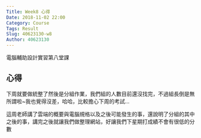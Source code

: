 ```yaml
---
Title: Week8 心得
Date: 2018-11-02 22:00
Category: Course
Tags: Result
Slug: 40623130-w8
Author: 40623130
---
```


電腦輔助設計實習第八堂課

<!-- PELICAN_END_SUMMARY -->

心得
----

下周就要做統整了然後是分組作業，我們組的人數目前還沒找完，不過組長倒是無所謂啦~我也覺得沒差，哈哈，比較擔心下周的考試...

這周老師講了雲端的概要與電腦規格以及之後可能發生的事，還說明了分組的其中之後的事，講完之後就讓我們做整理網站，好讓我們下星期打成績不會有很低的分數